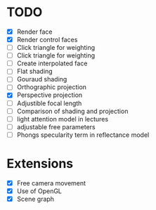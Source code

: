 # TODO 
* [X] Render face
* [X] Render control faces
* [ ] Click triangle for weighting
* [ ] Click triangle for weighting
* [ ] Create interpolated face
* [ ] Flat shading
* [ ] Gouraud shading
* [ ] Orthographic projection
* [X] Perspective projection
* [ ] Adjustible focal length
* [ ] Comparison of shading and projection
* [ ] light attention model in lectures
* [ ] adjustable free parameters
* [ ] Phongs specularity term in reflectance model

# Extensions
* [X] Free camera movement
* [X] Use of OpenGL
* [X] Scene graph
